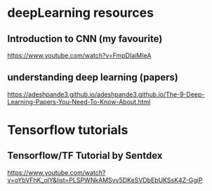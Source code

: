 # deepLearning resources

## Introduction to CNN (my favourite)

https://www.youtube.com/watch?v=FmpDIaiMIeA


## understanding deep learning (papers)

https://adeshpande3.github.io/adeshpande3.github.io/The-9-Deep-Learning-Papers-You-Need-To-Know-About.html




# Tensorflow tutorials

## Tensorflow/TF Tutorial by Sentdex

https://www.youtube.com/watch?v=oYbVFhK_olY&list=PLSPWNkAMSvv5DKeSVDbEbUKSsK4Z-GgiP


